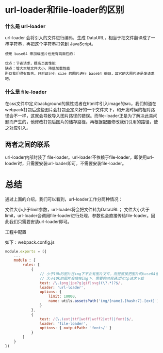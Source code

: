 # url-loader和file-loader的区别


### 什么是 url-loader

url-loader 会将引入的文件进行编码，生成 DataURL，相当于把文件翻译成了一串字符串，再把这个字符串打包到 JavaScript。

    使用 base64 来加载图片也是有两面性的：

    优点：节省请求，提高页面性能
    缺点：增大本地文件大小，降低加载性能
    所以我们得有取舍，只对部分小 size 的图片进行 base64 编码，其它的大图片还是发请求吧。

### 什么是 file-loader

  在css文件中定义background的属性或者在html中引入image的src，我们知道在webpack打包后这些图片会打包至定义好的一个文件夹下，和开发时候的相对路径会不一样，这就会导致导入图片路径的错误。而file-loader正是为了解决此类问题而产生的，他修改打包后图片的储存路径，再根据配置修改我们引用的路径，使之对应引入。

## 两者之间的联系
  url-loader内部封装了 file-loader。url-loader不依赖于file-loader，即使用url-loader时，只需要安装url-loader即可，不需要安装file-loader。

# 总结
  通过上面的介绍，我们可以看到，url-loader工作分两种情况：

  文件大小小于limit参数，url-loader将会把文件转为DataURL； 文件大小大于limit，url-loader会调用file-loader进行处理，参数也会直接传给file-loader。因此我们只需要安装url-loader即可。


工程中配置

如下：webpack.config.js
```js
module.exports = ({
    ...
    module : {
        rules: [
            {
                // 小于10k的图片在img下不会有图片文件，而是直接把图片的base64值写到html引入图片的地方
                // 大于10k的图片会放在img下，需要的时候通过http请求下载
                test: /\.(png|jpe?g|gif|svg)(\?.*)?$/,
                loader: 'url-loader',
                options: {
                    limit: 10000,
                    name: utils.assetsPath('img/[name].[hash:7].[ext]')
                }
            },
            {
                test: /(\.(eot|ttf|woff|woff2|otf)|font)$/,
                loader: 'file-loader',
                options: { outputPath: 'fonts/' }
            }
        ]
    }
})

```